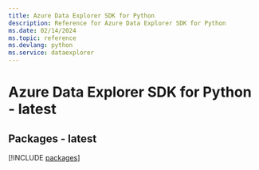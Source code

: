 ```yaml
---
title: Azure Data Explorer SDK for Python
description: Reference for Azure Data Explorer SDK for Python
ms.date: 02/14/2024
ms.topic: reference
ms.devlang: python
ms.service: dataexplorer
---
```

# Azure Data Explorer SDK for Python - latest
## Packages - latest
[!INCLUDE [packages](data-explorer-index.md)]